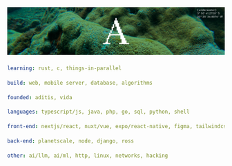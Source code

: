 ![image](https://github.com/adomaitisc/adomaitisc/blob/main/ghub.png?raw=true)
---

```yaml
learning: rust, c, things-in-parallel

build: web, mobile server, database, algorithms

founded: aditis, vida

languages: typescript/js, java, php, go, sql, python, shell

front-end: nextjs/react, nuxt/vue, expo/react-native, figma, tailwindcss, electron

back-end: planetscale, node, django, ross

other: ai/llm, ai/ml, http, linux, networks, hacking

```
